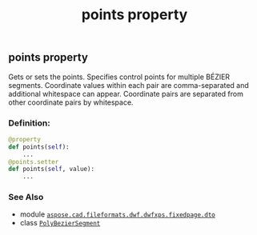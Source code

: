 ﻿---
title: points property
second_title: Aspose.CAD for Python via .NET API References
description: 
type: docs
weight: 40
url: /python-net/aspose.cad.fileformats.dwf.dwfxps.fixedpage.dto/polybeziersegment/points/
is_root: false
---

## points property


Gets or sets the points.
Specifies control points for multiple BÉZIER segments.
Coordinate values within each pair are comma-separated and additional whitespace can appear.
Coordinate pairs are separated from other coordinate pairs by whitespace.
### Definition:
```python
@property
def points(self):
    ...
@points.setter
def points(self, value):
    ...
```

### See Also
* module [`aspose.cad.fileformats.dwf.dwfxps.fixedpage.dto`](../../)
* class [`PolyBezierSegment`](/cad/python-net/aspose.cad.fileformats.dwf.dwfxps.fixedpage.dto/polybeziersegment)
